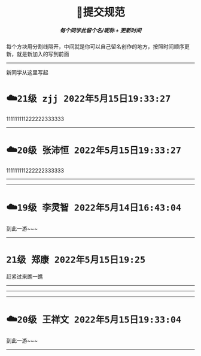 <h1 align="center"> 🚀提交规范 </h1>
<h5 align="center">每个同学此留个名/昵称 + 更新时间</h5>
每个方块用分割线隔开，中间就是你可以自己留名创作的地方，按照时间顺序更新，就是新加入的写到前面

---


新同学从这里写起

# ☁️`21级 zjj 2022年5月15日19:33:27` 
111111111222222333333

---
# ☁️`20级 张沛恒 2022年5月15日19:33:27` 
111111111222222333333

---

---

# ☁️`19级 李灵智 2022年5月14日16:43:04`

到此一游~~~

--- 

# `21级 郑康 2022年5月15日19:25`
赶紧过来瞧一瞧

--- 


---

---

# ☁️`20级 王祥文 2022年5月15日19:33:04`

到此一游~~~

---

